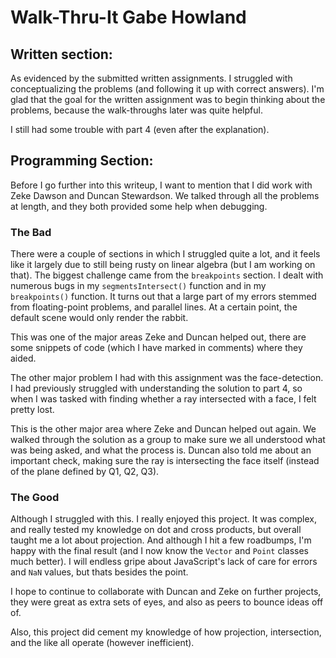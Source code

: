 # Walk-Thru-It Gabe Howland

## Written section:
As evidenced by the submitted written assignments. I struggled with conceptualizing the problems (and following it up with correct answers). I'm glad that the goal for the written assignment was to begin thinking about the problems, because the walk-throughs later was quite helpful.

I still had some trouble with part 4 (even after the explanation).

## Programming Section:
Before I go further into this writeup, I want to mention that I did work with Zeke Dawson and Duncan Stewardson. We talked through all the problems at length, and they both provided some help when debugging.

### The Bad
There were a couple of sections in which I struggled quite a lot, and it feels like it largely due to still being rusty on linear algebra (but I am working on that). The biggest challenge came from the `breakpoints` section. I dealt with numerous bugs in my `segmentsIntersect()` function and in my `breakpoints()` function. It turns out that a large part of my errors stemmed from floating-point problems, and parallel lines. At a certain point, the default scene would only render the rabbit.

This was one of the major areas Zeke and Duncan helped out, there are some snippets of code (which I have marked in comments) where they aided.

The other major problem I had with this assignment was the face-detection. I had previously struggled with understanding the solution to part 4, so when I was tasked with finding whether a ray intersected with a face, I felt pretty lost.

This is the other major area where Zeke and Duncan helped out again. We walked through the solution as a group to make sure we all understood what was being asked, and what the process is. Duncan also told me about an important check, making sure the ray is intersecting the face itself (instead of the plane defined by Q1, Q2, Q3).

### The Good
Although I struggled with this. I really enjoyed this project. It was complex, and really tested my knowledge on dot and cross products, but overall taught me a lot about projection. And although I hit a few roadbumps, I'm happy with the final result (and I now know the `Vector` and `Point` classes much better). I will endless gripe about JavaScript's lack of care for errors and `NaN` values, but thats besides the point.

I hope to continue to collaborate with Duncan and Zeke on further projects, they were great as extra sets of eyes, and also as peers to bounce ideas off of.

Also, this project did cement my knowledge of how projection, intersection, and the like all operate (however inefficient).